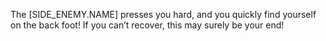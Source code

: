 The [SIDE_ENEMY.NAME] presses you hard, and you quickly find yourself on the back foot! If you can’t recover, this may surely be your end!